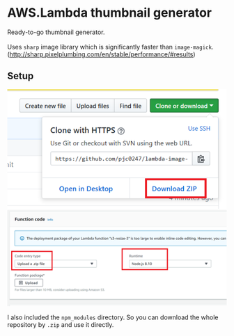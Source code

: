 AWS.Lambda thumbnail generator
====

Ready-to-go thumbnail generator.<br>
<br>
Uses `sharp` image library which is significantly faster than `image-magick`.<br>
(http://sharp.pixelplumbing.com/en/stable/performance/#results)

Setup
----

![img](img.png)<br>
![img2](img2.png)<br>

I also included the `npm_modules` directory. So you can download the whole repository by `.zip` and use it directly.
